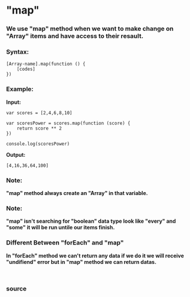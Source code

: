 # "map"

### We use "map" method when we want to make change on "Array" items and have access to their resault.

### Syntax:
```
[Array-name].map(function () {
	[codes]
})
```

### Example:

**Input:**
```
var scores = [2,4,6,8,10]

var scoresPower = scores.map(function (score) {
	return score ** 2
})

console.log(scoresPower)
```

**Output:**
```
[4,16,36,64,100]
```

### Note: 
**"map" method always create an "Array" in that variable.**

### Note: 
**"map" isn't searching for "boolean" data type look like "every" and "some" it will be run untile our items finish.**

### Different Between "forEach" and "map"

**In "forEach" method we can't return any data if we do it we will receive "undifiend" error but in "map" method we can return datas.**


<br>

### <a href="https://www.w3schools.com/jsref/jsref_map.asp" style="text-decoration: none;"> source </a>
